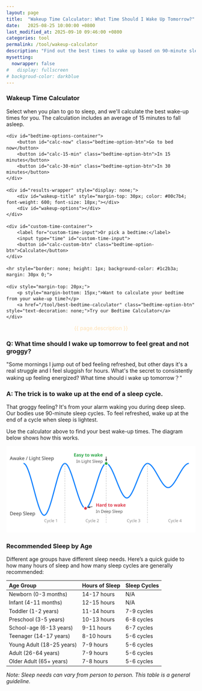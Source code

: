 ```yaml
---
layout: page
title:  "Wakeup Time Calculator: What Time Should I Wake Up Tomorrow?"
date:   2025-08-25 10:00:00 +0800
last_modified_at: 2025-09-10 09:46:00 +0800
categories: tool
permalink: /tool/wakeup-calculator
description: "Find out the best times to wake up based on 90-minute sleep cycles. It can help you wake up feeling refreshed and energetic."
mysetting:
  nowrapper: false
#   display: fullscreen
# backgroud-color: darkblue
---
```




<link rel="stylesheet" href="/assets/css/wakeup-calculator.css?v=1">

<div id="sleep-calculator-container">
    <h3>Wakeup Time Calculator</h3>
    <p>Select when you plan to go to sleep, and we'll calculate the best wake-up times for you. The calculation includes an average of 15 minutes to fall asleep.</p>
    
    <div id="bedtime-options-container">
        <button id="calc-now" class="bedtime-option-btn">Go to bed now</button>
        <button id="calc-15-min" class="bedtime-option-btn">In 15 minutes</button>
        <button id="calc-30-min" class="bedtime-option-btn">In 30 minutes</button>
    </div>

    <div id="results-wrapper" style="display: none;">
        <div id="wakeup-title" style="margin-top: 30px; color: #00c7b4; font-weight: 600; font-size: 18px;"></div>
        <div id="wakeup-options"></div>
    </div>

    <div id="custom-time-container">
        <label for="custom-time-input">Or pick a bedtime:</label>
        <input type="time" id="custom-time-input">
        <button id="calc-custom-btn" class="bedtime-option-btn">Calculate</button>
    </div>

    <hr style="border: none; height: 1px; background-color: #1c2b3a; margin: 30px 0;">

    <div style="margin-top: 20px;">
        <p style="margin-bottom: 15px;">Want to calculate your bedtime from your wake-up time?</p>
        <a href="/tool/best-bedtime-calculator" class="bedtime-option-btn" style="text-decoration: none;">Try our Bedtime Calculator</a>
    </div>

</div>

<p style="text-align:center;color:#FFE0B2">{{ page.description }}</p>

<script src="/assets/js/wakeup-calculator.js?v=1"></script>

### Q: What time should I wake up tomorrow to feel great and not groggy?

"Some mornings I jump out of bed feeling refreshed, but other days it's a real struggle and I feel sluggish for hours. What's the secret to consistently waking up feeling energized? What time should i wake up tomorrow？"

### A: The trick is to wake up at the end of a sleep cycle.

That groggy feeling? It's from your alarm waking you during deep sleep. Our bodies use 90-minute sleep cycles. To feel refreshed, wake up at the end of a cycle when sleep is lightest.

Use the calculator above to find your best wake-up times. The diagram below shows how this works.

<p style="text-align:center;">
  <img src="/assets/img/sleep_cycle_explanation.svg" alt="A diagram showing that the best time to wake up is at the end of a 90-minute sleep cycle, avoiding the grogginess that comes from waking during a deep sleep phase." style="max-width: 100%;"/>
</p>

### Recommended Sleep by Age

Different age groups have different sleep needs. Here’s a quick guide to how many hours of sleep and how many sleep cycles are generally recommended:

| Age Group | Hours of Sleep | Sleep Cycles |
| :--- | :--- | :--- |
| Newborn (0-3 months) | 14-17 hours | N/A |
| Infant (4-11 months) | 12-15 hours | N/A |
| Toddler (1-2 years) | 11-14 hours | 7-9 cycles |
| Preschool (3-5 years) | 10-13 hours | 6-8 cycles |
| School-age (6-13 years) | 9-11 hours | 6-7 cycles |
| Teenager (14-17 years) | 8-10 hours | 5-6 cycles |
| Young Adult (18-25 years) | 7-9 hours | 5-6 cycles |
| Adult (26-64 years) | 7-9 hours | 5-6 cycles |
| Older Adult (65+ years) | 7-8 hours | 5-6 cycles |

*Note: Sleep needs can vary from person to person. This table is a general guideline.*